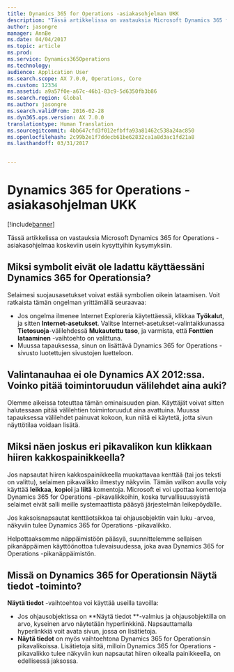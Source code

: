 ```yaml
---
title: Dynamics 365 for Operations -asiakasohjelman UKK
description: "Tässä artikkelissa on vastauksia Microsoft Dynamics 365 for Operations -asiakasohjelmaa koskeviin usein kysyttyihin kysymyksiin."
author: jasongre
manager: AnnBe
ms.date: 04/04/2017
ms.topic: article
ms.prod: 
ms.service: Dynamics365Operations
ms.technology: 
audience: Application User
ms.search.scope: AX 7.0.0, Operations, Core
ms.custom: 12334
ms.assetid: a9a57f0e-a67c-46b1-83c9-5d6350fb3b86
ms.search.region: Global
ms.author: jasongre
ms.search.validFrom: 2016-02-28
ms.dyn365.ops.version: AX 7.0.0
translationtype: Human Translation
ms.sourcegitcommit: 4bb647cfd3f012efbffa93a81462c538a24ac850
ms.openlocfilehash: 2c99b2e1f7ddecb61be62832ca1a8d3ac1fd21a8
ms.lasthandoff: 03/31/2017


---
```


# <a name="dynamics-365-for-operations-client-faq"></a>Dynamics 365 for Operations -asiakasohjelman UKK

[!include[banner](../includes/banner.md)]


Tässä artikkelissa on vastauksia Microsoft Dynamics 365 for Operations -asiakasohjelmaa koskeviin usein kysyttyihin kysymyksiin.

<a name="why-arent-symbols-loaded-when-i-use-dynamics-365-for-operations"></a>Miksi symbolit eivät ole ladattu käyttäessäni Dynamics 365 for Operationsia?
-----------------------------------------------------------------

Selaimesi suojausasetukset voivat estää symbolien oikein lataamisen. Voit ratkaista tämän ongelman yrittämällä seuraavaa:

-   Jos ongelma ilmenee Internet Exploreria käytettäessä, klikkaa **Työkalut**, ja sitten **Internet-asetukset**.  Valitse Internet-asetukset-valintaikkunassa **Tietosuoja**-välilehdessä **Mukautettu taso**, ja varmista, että **Fonttien lataaminen** -vaihtoehto on valittuna.
-   Muussa tapauksessa, sinun on lisättävä Dynamics 365 for Operations -sivusto luotettujen sivustojen luetteloon.

## <a name="i-miss-the-ribbon-from-dynamics-ax-2012-can-i-keep-action-pane-tabs-open-all-the-time"></a>Valintanauhaa ei ole Dynamics AX 2012:ssa. Voinko pitää toimintoruudun välilehdet aina auki?
Olemme aikeissa toteuttaa tämän ominaisuuden pian. Käyttäjät voivat sitten halutessaan pitää välilehtien toimintoruudut aina avattuina. Muussa tapauksessa välilehdet painuvat kokoon, kun niitä ei käytetä, jotta sivun näyttötilaa voidaan lisätä.

## <a name="why-do-i-sometimes-see-different-shortcut-menus-when-i-rightclick"></a>Miksi näen joskus eri pikavalikon kun klikkaan hiiren kakkospainikkeella?
Jos napsautat hiiren kakkospainikkeella muokattavaa kenttää (tai jos teksti on valittu), selaimen pikavalikko ilmestyy näkyviin. Tämän valikon avulla voiy käyttää **leikkaa**, **kopioi** ja **liitä** komentoja. Microsoft ei voi upottaa komentoja Dynamics 365 for Operations -pikavalikkoihin, koska turvallisuussyistä selaimet eivät salli meille systemaattista pääsyä järjestelmän leikepöydälle.

Jos kaksoisnapsautat kenttäotsikkoa tai ohjausobjektin vain luku -arvoa, näkyviin tulee Dynamics 365 for Operations -pikavalikko.

Helpottaaksemme näppäimistöön pääsyä, suunnittelemme sellaisen pikanäppäimen käyttöönottoa tulevaisuudessa, joka avaa Dynamics 365 for Operations -pikanäppäimistön.

## <a name="where-is-the-view-details-functionality-in-dynamics-365-for-operations"></a>Missä on Dynamics 365 for Operationsin Näytä tiedot -toiminto?
**Näytä tiedot** -vaihtoehtoa voi käyttää useilla tavoilla:

-   Jos ohjausobjektissa on **Näytä tiedot **-valmius ja ohjausobjektilla on arvo, kyseinen arvo näytetään hyperlinkkinä. Napsauttamalla hyperlinkkiä voit avata sivun, jossa on lisätietoja.
-   **Näytä tiedot** on myös vaihtoehtona Dynamics 365 for Operationsin pikavalikoissa. Lisätietoja siitä, milloin Dynamics 365 for Operations -pikavalikko tulee näkyviin kun napsautat hiiren oikealla painikkeella, on edellisessä jaksossa.





